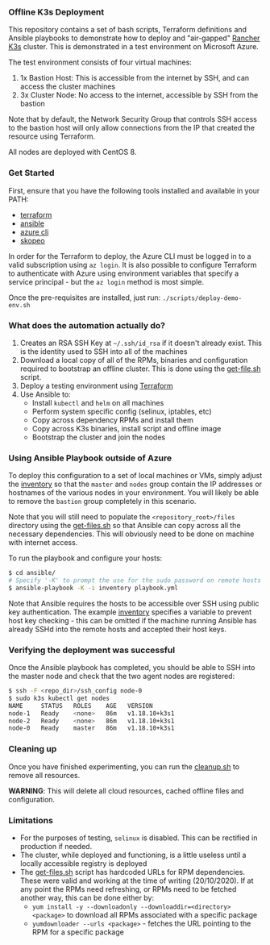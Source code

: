 ### Offline K3s Deployment

This repository contains a set of bash scripts, Terraform definitions and Ansible playbooks to demonstrate how to deploy and "air-gapped" [Rancher K3s](https://k3s.io/) cluster. This is demonstrated in a test environment on Microsoft Azure.

The test environment consists of four virtual machines:

1. 1x Bastion Host: This is accessible from the internet by SSH, and can access the cluster machines
2. 3x Cluster Node: No access to the internet, accessible by SSH from the bastion

Note that by default, the Network Security Group that controls SSH access to the bastion host will only allow connections from the IP that created the resource using Terraform.

All nodes are deployed with CentOS 8.

### Get Started

First, ensure that you have the following tools installed and available in your PATH:

- [terraform](https://terraform.io)
- [ansible](https://ansible.com)
- [azure cli](https://docs.microsoft.com/en-us/cli/azure/install-azure-cli)
- [skopeo](https://github.com/containers/skopeo)

In order for the Terraform to deploy, the Azure CLI must be logged in to a valid subscription using `az login`. It is also possible to configure Terraform to authenticate with Azure using environment variables that specify a service principal - but the `az login` method is most simple.

Once the pre-requisites are installed, just run: `./scripts/deploy-demo-env.sh`

### What does the automation actually do?

1. Creates an RSA SSH Key at `~/.ssh/id_rsa` if it doesn't already exist. This is the identity used to SSH into all of the machines
2. Download a local copy of all of the RPMs, binaries and configuration required to bootstrap an offline cluster. This is done using the [get-file.sh](./scripts/get-files.sh) script.
3. Deploy a testing environment using [Terraform](./terraform)
4. Use Ansible to:
   - Install `kubectl` and `helm` on all machines
   - Perform system specific config (selinux, iptables, etc)
   - Copy across dependency RPMs and install them
   - Copy across K3s binaries, install script and offline image
   - Bootstrap the cluster and join the nodes

### Using Ansible Playbook outside of Azure

To deploy this configuration to a set of local machines or VMs, simply adjust the [inventory](./ansible/inventory) so that the `master` and `nodes` group contain the IP addresses or hostnames of the various nodes in your environment. You will likely be able to remove the `bastion` group completely in this scenario.

Note that you will still need to populate the `<repository_root>/files` directory using the [get-files.sh](./scripts/get-files.sh) so that Ansible can copy across all the necessary dependencies. This will obviously need to be done on machine with internet access.

To run the playbook and configure your hosts:

```bash
$ cd ansible/
# Specify '-K' to prompt the use for the sudo password on remote hosts
$ ansible-playbook -K -i inventory playbook.yml
```

Note that Ansible requires the hosts to be accessible over SSH using public key authentication. The example [inventory](./ansible/inventory) specifies a variable to prevent host key checking - this can be omitted if the machine running Ansible has already SSHd into the remote hosts and accepted their host keys.

### Verifying the deployment was successful

Once the Ansible playbook has completed, you should be able to SSH into the master node and check that the two agent nodes are registered:

```bash
$ ssh -F <repo_dir>/ssh_config node-0
$ sudo k3s kubectl get nodes
NAME     STATUS   ROLES    AGE   VERSION
node-1   Ready    <none>   86m   v1.18.10+k3s1
node-2   Ready    <none>   86m   v1.18.10+k3s1
node-0   Ready    master   86m   v1.18.10+k3s1
```

### Cleaning up

Once you have finished experimenting, you can run the [cleanup.sh](./scripts/cleanup.sh) to remove all resources.

**WARNING**: This will delete all cloud resources, cached offline files and configuration.

### Limitations

- For the purposes of testing, `selinux` is disabled. This can be rectified in production if needed.
- The cluster, while deployed and functioning, is a little useless until a locally accessible registry is deployed
- The [get-files.sh](./scripts/get-files.sh) script has hardcoded URLs for RPM dependencies. These were valid and working at the time of writing (20/10/2020). If at any point the RPMs need refreshing, or RPMs need to be fetched another way, this can be done either by:
  - `yum install -y --downloadonly --downloaddir=<directory> <package>` to download all RPMs associated with a specific package
  - `yumdownloader --urls <package>` - fetches the URL pointing to the RPM for a specific package
